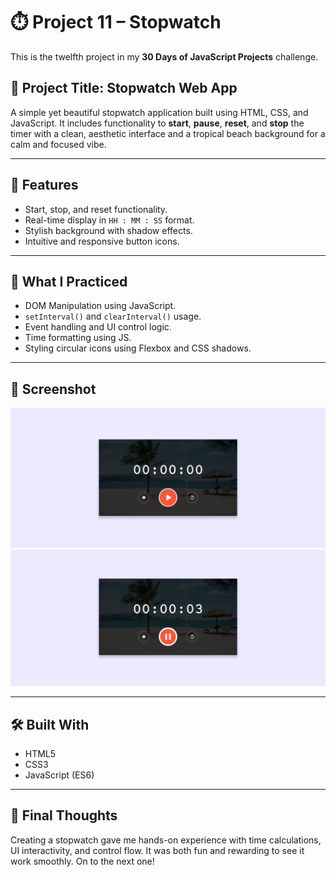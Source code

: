 # ⏱️ Project 11 – Stopwatch

This is the twelfth project in my **30 Days of JavaScript Projects** challenge.

## 📌 Project Title: Stopwatch Web App

A simple yet beautiful stopwatch application built using HTML, CSS, and JavaScript. It includes functionality to **start**, **pause**, **reset**, and **stop** the timer with a clean, aesthetic interface and a tropical beach background for a calm and focused vibe.

---

## 🚀 Features

- Start, stop, and reset functionality.
- Real-time display in `HH : MM : SS` format.
- Stylish background with shadow effects.
- Intuitive and responsive button icons.

---

## 🧠 What I Practiced

- DOM Manipulation using JavaScript.
- `setInterval()` and `clearInterval()` usage.
- Event handling and UI control logic.
- Time formatting using JS.
- Styling circular icons using Flexbox and CSS shadows.

---

## 📸 Screenshot

![Stopwatch Screenshot](./assets/ss1.jpg)
![Stopwatch Screenshot](./assets/ss2.jpg)

---

## 🛠️ Built With

- HTML5
- CSS3
- JavaScript (ES6)

---

## 🏁 Final Thoughts

Creating a stopwatch gave me hands-on experience with time calculations, UI interactivity, and control flow. It was both fun and rewarding to see it work smoothly. On to the next one!
